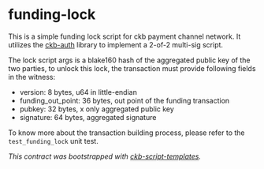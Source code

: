 # funding-lock

This is a simple funding lock script for ckb payment channel network. It utilizes the [ckb-auth] library to implement a 2-of-2 multi-sig script.

The lock script args is a blake160 hash of the aggregated public key of the two parties, to unlock this lock, the transaction must provide following fields in the witness:

- version: 8 bytes, u64 in little-endian
- funding_out_point: 36 bytes, out point of the funding transaction
- pubkey: 32 bytes, x only aggregated public key
- signature: 64 bytes, aggregated signature

To know more about the transaction building process, please refer to the `test_funding_lock` unit test.

*This contract was bootstrapped with [ckb-script-templates].*

[ckb-auth]: https://github.com/nervosnetwork/ckb-auth
[ckb-script-templates]: https://github.com/cryptape/ckb-script-templates
